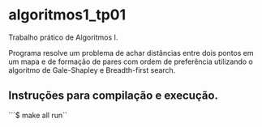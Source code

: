 # algoritmos1_tp01
Trabalho prático de Algoritmos I.

Programa resolve um problema de achar distâncias entre dois pontos em um mapa e de formação de pares com ordem de preferência utilizando o algoritmo de Gale-Shapley e Breadth-first search.

## Instruções para compilação e execução.
```$ make all run``
